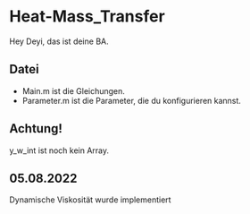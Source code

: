 # Heat-Mass_Transfer
Hey Deyi, das ist deine BA.
## Datei
- Main.m ist die Gleichungen.
- Parameter.m ist die Parameter, die du konfigurieren kannst.
## Achtung!
y_w_int ist noch kein Array.
## 05.08.2022
Dynamische Viskosität wurde implementiert